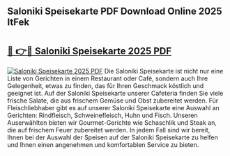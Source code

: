 ## Saloniki Speisekarte PDF Download Online 2025 ItFek

# <h2><a href="http://gc5yum.nevu.top/?p=Saloniki+Speisekarte">🔗 👉🔴 Saloniki Speisekarte 2025 PDF</a></h2>

[![Saloniki Speisekarte 2025 PDF](https://i.imgur.com/dBaPXMq.png)](http://gc5yum.nevu.top/?p=Saloniki+Speisekarte)
Die Saloniki Speisekarte ist nicht nur eine Liste von Gerichten in einem Restaurant oder Café, sondern auch Ihre Gelegenheit, etwas zu finden, das für Ihren Geschmack köstlich und geeignet ist. Auf der Saloniki Speisekarte unserer Cafeteria finden Sie viele frische Salate, die aus frischem Gemüse und Obst zubereitet werden. Für Fleischliebhaber gibt es auf unserer Saloniki Speisekarte eine Auswahl an Gerichten: Rindfleisch, Schweinefleisch, Huhn und Fisch. Unseren Auserwählten bieten wir Gourmet-Gerichte wie Schaschlik und Steak an, die auf frischem Feuer zubereitet werden. In jedem Fall sind wir bereit, Ihnen bei der Auswahl der Speisen auf der Saloniki Speisekarte zu helfen und Ihnen einen angenehmen und komfortablen Service zu bieten.
